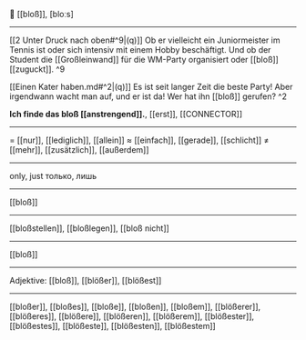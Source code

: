 🤔 [[bloß]], [bloːs]

---
[[2 Unter Druck nach oben#^9|(q)]] Ob er vielleicht ein Juniormeister im Tennis ist oder sich intensiv mit einem Hobby beschäftigt. Und ob der Student die [[Großleinwand]] für die WM-Party organisiert oder [[bloß]] [[zuguckt]]. ^9

[[Einen Kater haben.md#^2|(q)]]  Es ist seit langer Zeit die beste Party! Aber irgendwann wacht man auf, und er ist da! Wer hat ihn [[bloß]] gerufen? ^2

**Ich finde das bloß [[anstrengend]].**, [[erst]], [[CONNECTOR]]

---
= [[nur]], [[lediglich]], [[allein]]
≈ [[einfach]], [[gerade]], [[schlicht]]
≠ [[mehr]], [[zusätzlich]], [[außerdem]]

---
only, just
только, лишь

---
[[bloß]]

---
[[bloßstellen]], [[bloßlegen]], [[bloß nicht]]

---
[[bloß]]

---
Adjektive: [[bloß]], [[blößer]], [[blößest]]

---
[[bloßer]], [[bloßes]], [[bloße]], [[bloßen]], [[bloßem]], [[blößerer]], [[blößeres]], [[blößere]], [[blößeren]], [[blößerem]], [[blößester]], [[blößestes]], [[blößeste]], [[blößesten]], [[blößestem]]